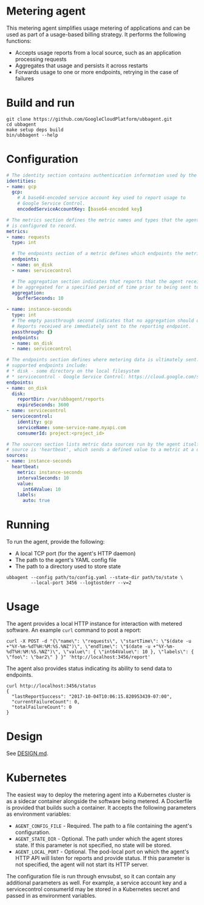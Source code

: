 # Metering agent

This metering agent simplifies usage metering of applications and can be used as part of a usage-based billing strategy. It performs the following functions:
* Accepts usage reports from a local source, such as an application processing requests
* Aggregates that usage and persists it across restarts
* Forwards usage to one or more endpoints, retrying in the case of failures

# Build and run

```
git clone https://github.com/GoogleCloudPlatform/ubbagent.git
cd ubbagent
make setup deps build
bin/ubbagent --help
```

# Configuration

```yaml
# The identity section contains authentication information used by the agent.
identities:
- name: gcp
  gcp:
    # A base64-encoded service account key used to report usage to
    # Google Service Control.
    encodedServiceAccountKey: [base64-encoded key]

# The metrics section defines the metric names and types that the agent
# is configured to record.
metrics:
- name: requests
  type: int

  # The endpoints section of a metric defines which endpoints the metric data is sent to.
  endpoints:
  - name: on_disk
  - name: servicecontrol

  # The aggregation section indicates that reports that the agent receives for this metric should
  # be aggregated for a specified period of time prior to being sent to the reporting endpoint.
  aggregation:
    bufferSeconds: 10

- name: instance-seconds
  type: int
  # The empty passthrough second indicates that no aggregation should occur for this metric.
  # Reports received are immediately sent to the reporting endpoint.
  passthrough: {}
  endpoints:
  - name: on_disk
  - name: servicecontrol

# The endpoints section defines where metering data is ultimately sent. Currently
# supported endpoints include:
# * disk - some directory on the local filesystem
# * servicecontrol - Google Service Control: https://cloud.google.com/service-control/overview
endpoints:
- name: on_disk
  disk:
    reportDir: /var/ubbagent/reports
    expireSeconds: 3600
- name: servicecontrol
  servicecontrol:
    identity: gcp
    serviceName: some-service-name.myapi.com
    consumerId: project:<project_id>

# The sources section lists metric data sources run by the agent itself. The currently-supported
# source is 'heartbeat', which sends a defined value to a metric at a defined interval.
sources:
- name: instance-seconds
  heartbeat:
    metric: instance-seconds
    intervalSeconds: 10
    value:
      int64Value: 10
    labels:
      auto: true
```

# Running

To run the agent, provide the following:
* A local TCP port (for the agent's HTTP daemon)
* The path to the agent's YAML config file
* The path to a directory used to store state

```
ubbagent --config path/to/config.yaml --state-dir path/to/state \
         --local-port 3456 --logtostderr --v=2
```

# Usage

The agent provides a local HTTP instance for interaction with metered software.
An example `curl` command to post a report:

```
curl -X POST -d "{\"name\": \"requests\", \"startTime\": \"$(date -u +"%Y-%m-%dT%H:%M:%S.%NZ")\", \"endTime\": \"$(date -u +"%Y-%m-%dT%H:%M:%S.%NZ")\", \"value\": { \"int64Value\": 10 }, \"labels\": { \"foo\": \"bar2\" } }" 'http://localhost:3456/report'
```

The agent also provides status indicating its ability to send data to endpoints.

```
curl http://localhost:3456/status
{
  "lastReportSuccess": "2017-10-04T10:06:15.820953439-07:00",
  "currentFailureCount": 0,
  "totalFailureCount": 0
}
```

# Design
See [DESIGN.md](doc/DESIGN.md).

# Kubernetes
The easiest way to deploy the metering agent into a Kubernetes cluster is as
a sidecar container alongside the software being metered. A Dockerfile is
provided that builds such a container. It accepts the following parameters
as environment variables:

* `AGENT_CONFIG_FILE` - Required. The path to a file containing the agent's
configuration.
* `AGENT_STATE_DIR` - Optional. The path under which the agent stores state.
If this parameter is not specified, no state will be stored.
* `AGENT_LOCAL_PORT` - Optional. The pod-local port on which the agent's
HTTP API will listen for reports and provide status. If this parameter
is not specified, the agent will not start its HTTP server.

The configuration file is run through envsubst, so it can contain
any additional parameters as well. For example, a service account
key and a servicecontrol consumerId may be stored in a Kubernetes
secret and passed in as environment variables.
